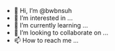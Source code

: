 - 👋 Hi, I’m @bwbnsuh
- 👀 I’m interested in ...
- 🌱 I’m currently learning ...
- 💞️ I’m looking to collaborate on ...
- 📫 How to reach me ...

<!---
bwbnsuh/bwbnsuh is a ✨ special ✨ repository because its `README.md` (this file) appears on your GitHub profile.
You can click the Preview link to take a look at your changes.
--->
